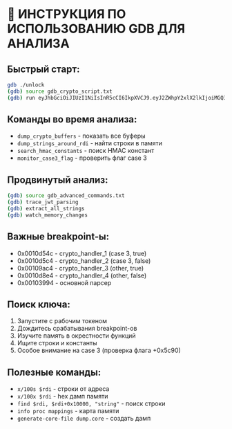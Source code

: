 # 🔧 ИНСТРУКЦИЯ ПО ИСПОЛЬЗОВАНИЮ GDB ДЛЯ АНАЛИЗА

## Быстрый старт:
```bash
gdb ./unlock
(gdb) source gdb_crypto_script.txt
(gdb) run eyJhbGciOiJIUzI1NiIsInR5cCI6IkpXVCJ9.eyJ2ZWhpY2xlX2lkIjoiMGQ3OWZmMDQ3ZjVjZWM1YmYyZWMyZWM3ZDNlNDY0Y2UiLCJpc3MiOiJDdW5CQSIsInRpbWVzdGFtcCI6MTc1MzA5NjIwMn0.MWlqDVyQK4lhpZNZgaBS6gHisirYceGIxWvb9Q1-zXw
```

## Команды во время анализа:
- `dump_crypto_buffers` - показать все буферы
- `dump_strings_around_rdi` - найти строки в памяти
- `search_hmac_constants` - поиск HMAC констант
- `monitor_case3_flag` - проверить флаг case 3

## Продвинутый анализ:
```bash
(gdb) source gdb_advanced_commands.txt
(gdb) trace_jwt_parsing
(gdb) extract_all_strings
(gdb) watch_memory_changes
```

## Важные breakpoint-ы:
- 0x0010d54c - crypto_handler_1 (case 3, true)
- 0x0010d5c4 - crypto_handler_2 (case 3, false) 
- 0x00109ac4 - crypto_handler_3 (other, true)
- 0x0010d8e4 - crypto_handler_4 (other, false)
- 0x00103994 - основной парсер

## Поиск ключа:
1. Запустите с рабочим токеном
2. Дождитесь срабатывания breakpoint-ов
3. Изучите память в окрестности функций
4. Ищите строки и константы
5. Особое внимание на case 3 (проверка флага +0x5c90)

## Полезные команды:
- `x/100s $rdi` - строки от адреса
- `x/100x $rdi` - hex дамп памяти
- `find $rdi, $rdi+0x10000, "string"` - поиск строки
- `info proc mappings` - карта памяти
- `generate-core-file dump.core` - создать дамп
